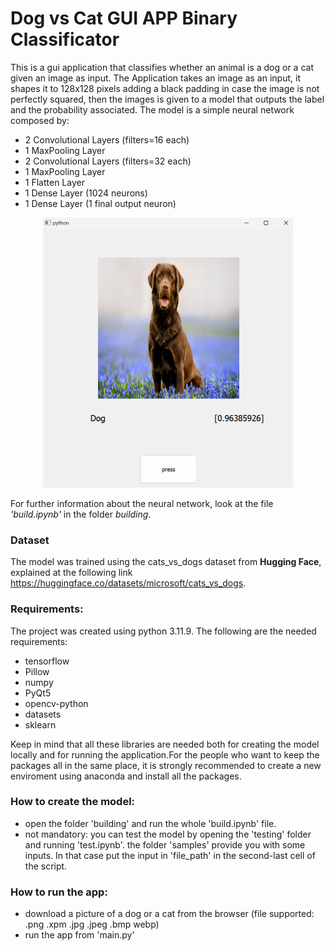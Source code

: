 # Dog vs Cat GUI APP Binary Classificator

This is a gui application that classifies whether an animal is a dog or a cat given an image as input. The Application takes an image as an input, it shapes it to 128x128 pixels adding a black padding in case the image is not perfectly squared, then the images is given to a model that outputs the label and the probability associated. The model is a simple neural network composed by:
- 2 Convolutional Layers (filters=16 each)
- 1 MaxPooling Layer
- 2 Convolutional Layers (filters=32 each)
- 1 MaxPooling Layer
- 1 Flatten Layer
- 1 Dense Layer (1024 neurons)
- 1 Dense Layer (1 final output neuron)

<div align="center">
    <img src = "readmeRES/img.png">
</div>

For further information about the neural network, look at the file *'build.ipynb'* in the folder *building*.

### Dataset
The model was trained using the cats_vs_dogs dataset from **Hugging Face**, explained at the following link <https://huggingface.co/datasets/microsoft/cats_vs_dogs>.

### Requirements:
The project was created using python 3.11.9.
The following are the needed requirements:
- tensorflow
- Pillow
- numpy
- PyQt5
- opencv-python
- datasets
- sklearn

Keep in mind that all these libraries are needed both for creating the model locally and for running the application.For the people who want to keep the packages all in the same place, it is strongly recommended to create a new enviroment using anaconda and install all the packages. 

### How to create the model:
- open the folder 'building' and run the whole 'build.ipynb' file.
- not mandatory: you can test the model by opening the 'testing' folder and running 'test.ipynb'. the folder 'samples' provide you with some inputs. In that case put the input in 'file_path' in the second-last cell of the script.

### How to run the app:
- download a picture of a dog or a cat from the browser (file supported: .png .xpm .jpg .jpeg .bmp webp)
- run the app from 'main.py'
